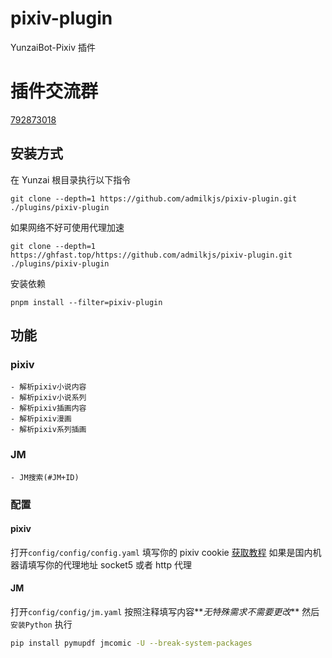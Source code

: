 # pixiv-plugin

YunzaiBot-Pixiv 插件

# 插件交流群

[792873018](http://qm.qq.com/cgi-bin/qm/qr?_wv=1027&k=ekuBxRh4wSSP315nn3gcBjWUI0bP3qQ4&authKey=c6orpTMGTM2JmAzGJvRslzhFH803%2Bcbp0%2B28Bpwr5E7oDtFZVO9isRjbugzbh%2FgR&noverify=0&group_code=792873018)

## 安装方式

在 Yunzai 根目录执行以下指令

```
git clone --depth=1 https://github.com/admilkjs/pixiv-plugin.git ./plugins/pixiv-plugin
```

如果网络不好可使用代理加速

```
git clone --depth=1 https://ghfast.top/https://github.com/admilkjs/pixiv-plugin.git ./plugins/pixiv-plugin
```

安装依赖

```
pnpm install --filter=pixiv-plugin
```

## 功能

### pixiv

    - 解析pixiv小说内容
    - 解析pixiv小说系列
    - 解析pixiv插画内容
    - 解析pixiv漫画
    - 解析pixiv系列插画

### JM

    - JM搜索(#JM+ID)

### 配置

#### pixiv

打开`config/config/config.yaml`
填写你的 pixiv cookie [获取教程](https://github-wiki-see.page/m/ZayrexDev/ACGPicDownload/wiki/%E8%8E%B7%E5%8F%96Cookie)
如果是国内机器请填写你的代理地址
socket5 或者 http 代理

#### JM

打开`config/config/jm.yaml`
按照注释填写内容**_无特殊需求不需要更改_**
然后`安装Python`
执行

```bash
pip install pymupdf jmcomic -U --break-system-packages
```
